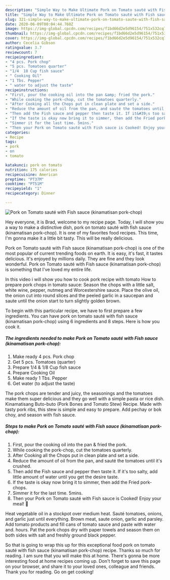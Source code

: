 ```yaml
---
description: "Simple Way to Make Ultimate Pork on Tomato sauté with Fish sauce (kinamatisan pork-chop)"
title: "Simple Way to Make Ultimate Pork on Tomato sauté with Fish sauce (kinamatisan pork-chop)"
slug: 321-simple-way-to-make-ultimate-pork-on-tomato-saute-with-fish-sauce-kinamatisan-pork-chop
date: 2020-06-09T00:04:44.768Z
image: https://img-global.cpcdn.com/recipes/f1bd66d2e5d96154/751x532cq70/pork-on-tomato-saute-with-fish-sauce-kinamatisan-pork-chop-recipe-main-photo.jpg
thumbnail: https://img-global.cpcdn.com/recipes/f1bd66d2e5d96154/751x532cq70/pork-on-tomato-saute-with-fish-sauce-kinamatisan-pork-chop-recipe-main-photo.jpg
cover: https://img-global.cpcdn.com/recipes/f1bd66d2e5d96154/751x532cq70/pork-on-tomato-saute-with-fish-sauce-kinamatisan-pork-chop-recipe-main-photo.jpg
author: Cecelia Gibson
ratingvalue: 3.7
reviewcount: 7
recipeingredient:
- "4 pcs. Pork chop"
- "5 pcs. Tomatoes quarter"
- "1/4  18 Cup fish sauce"
- " Cooking Oil"
- "1 Tbs. Pepper"
- " water to adjust the taste"
recipeinstructions:
- "First, pour the cooking oil into the pan &amp; fried the pork."
- "While cooking the pork-chop, cut the tomatoes quarterly."
- "After Cooking all the Chops put in clean plate and set a side."
- "Reduce the amount of oil from the pan, and sauté the tomatoes until it&#39;s crushed."
- "Then add the Fish sauce and pepper then taste it. If it&#39;s too salty, add little amount of water until you get the desire taste."
- "If the taste is okay now bring it to simmer, then add the Fried pork-chops."
- "Simmer it for the last time. 5mins."
- "Then your Pork on Tomato sauté with Fish sauce is Cooked! Enjoy your meal! 🤗"
categories:
- Recipe
tags:
- pork
- on
- tomato

katakunci: pork on tomato 
nutrition: 175 calories
recipecuisine: American
preptime: "PT37M"
cooktime: "PT51M"
recipeyield: "1"
recipecategory: Dinner

---
```



![Pork on Tomato sauté with Fish sauce (kinamatisan pork-chop)](https://img-global.cpcdn.com/recipes/f1bd66d2e5d96154/751x532cq70/pork-on-tomato-saute-with-fish-sauce-kinamatisan-pork-chop-recipe-main-photo.jpg)

Hey everyone, it is Brad, welcome to my recipe page. Today, I will show you a way to make a distinctive dish, pork on tomato sauté with fish sauce (kinamatisan pork-chop). It is one of my favorites food recipes. This time, I'm gonna make it a little bit tasty. This will be really delicious.

Pork on Tomato sauté with Fish sauce (kinamatisan pork-chop) is one of the most popular of current trending foods on earth. It is easy, it's fast, it tastes delicious. It's enjoyed by millions daily. They are fine and they look wonderful. Pork on Tomato sauté with Fish sauce (kinamatisan pork-chop) is something that I've loved my entire life.

In this video i will show you how to cook pork recipe with tomato How to prepare pork chops in tomato sauce: Season the chops with a little salt, white wine, pepper, nutmeg and Worcestershire sauce. Place the olive oil, the onion cut into round slices and the peeled garlic in a saucepan and saute until the onion start to turn slightly golden brown.


To begin with this particular recipe, we have to first prepare a few ingredients. You can have pork on tomato sauté with fish sauce (kinamatisan pork-chop) using 6 ingredients and 8 steps. Here is how you cook it.

<!--inarticleads1-->

##### The ingredients needed to make Pork on Tomato sauté with Fish sauce (kinamatisan pork-chop):

1. Make ready 4 pcs. Pork chop
1. Get 5 pcs. Tomatoes (quarter)
1. Prepare 1/4 &amp; 1/8 Cup fish sauce
1. Prepare  Cooking Oil
1. Make ready 1 Tbs. Pepper
1. Get  water (to adjust the taste)


The pork chops are tender and juicy, the seasonings and the tomatoes make them super delicious and they go well with a simple pasta or rice dish. Kinamatisang Buto-buto (Pork Bones and Tomato Stew) Recipe. Made with tasty pork ribs, this stew is simple and easy to prepare. Add pechay or bok choy, and season with fish sauce. 

<!--inarticleads2-->

##### Steps to make Pork on Tomato sauté with Fish sauce (kinamatisan pork-chop):

1. First, pour the cooking oil into the pan &amp; fried the pork.
1. While cooking the pork-chop, cut the tomatoes quarterly.
1. After Cooking all the Chops put in clean plate and set a side.
1. Reduce the amount of oil from the pan, and sauté the tomatoes until it&#39;s crushed.
1. Then add the Fish sauce and pepper then taste it. If it&#39;s too salty, add little amount of water until you get the desire taste.
1. If the taste is okay now bring it to simmer, then add the Fried pork-chops.
1. Simmer it for the last time. 5mins.
1. Then your Pork on Tomato sauté with Fish sauce is Cooked! Enjoy your meal! 🤗


Heat vegetable oil in a stockpot over medium heat. Sauté tomatoes, onions, and garlic just until everything. Brown meat, saute onion, garlic and parsley. Add tomato products and fill cans of tomato sauce and paste with water and. hours. Pat the pork chops dry with paper towels and season them on both sides with salt and freshly ground black pepper. 

So that is going to wrap this up for this exceptional food pork on tomato sauté with fish sauce (kinamatisan pork-chop) recipe. Thanks so much for reading. I am sure that you will make this at home. There's gonna be more interesting food at home recipes coming up. Don't forget to save this page on your browser, and share it to your loved ones, colleague and friends. Thank you for reading. Go on get cooking!
